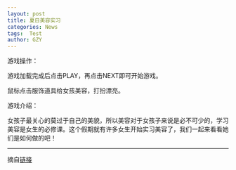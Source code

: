 ```yaml
---
layout: post
title: 夏日美容实习
categories: News
tags:  Test
author: GZY
---
```


游戏操作：

游戏加载完成后点击PLAY，再点击NEXT即可开始游戏。

鼠标点击服饰道具给女孩美容，打扮漂亮。

游戏介绍：

女孩子最关心的莫过于自己的美貌，所以美容对于女孩子来说是必不可少的，学习美容是女生的必修课。这个假期就有许多女生开始实习美容了，我们一起来看看她们是如何做的吧！

*****

摘自[链接](http://kid.qq.com/a/20190130/005491.htm)